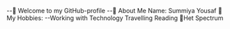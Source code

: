--👋 Welcome to my GitHub-profile
--📌 About Me
Name: Summiya Yousaf
🎯 My Hobbies:
--Working with Technology
Travelling
Reading
🏫Het Spectrum


